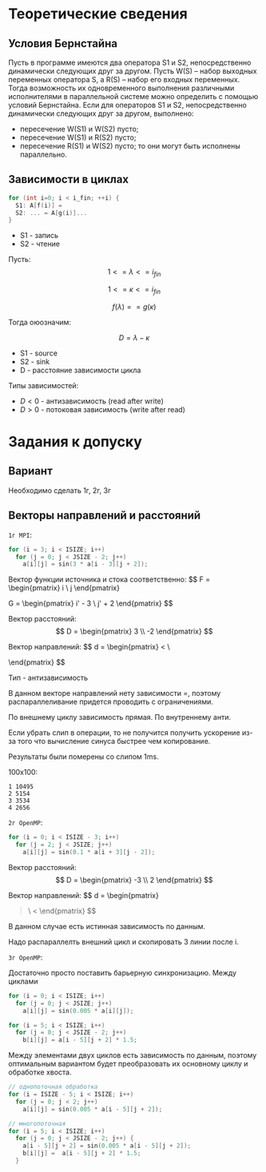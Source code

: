 # Теоретические сведения
## Условия Бернстайна
Пусть в программе имеются два оператора S1 и S2,
непосредственно динамически следующих друг за другом. Пусть
W(S) – набор выходных переменных оператора S, а R(S) – набор его
входных переменных. Тогда возможность их одновременного
выполнения различными исполнителями в параллельной системе
можно определить с помощью условий Бернстайна.
Если для операторов S1 и S2, непосредственно
динамически следующих друг за другом, выполнено:
 - пересечение W(S1) и W(S2) пусто;
 - пересечение W(S1) и R(S2) пусто;
 - пересечение R(S1) и W(S2) пусто;
то они могут быть исполнены параллельно.

## Зависимости в циклах
```cpp
for (int i=0; i < i_fin; ++i) {
  S1: A[f(i)] = 
  S2: ... = A[g(i)]...
}
```

- S1 - запись
- S2 - чтение

Пусть:
$$
1 <= \lambda <= i_{fin}
$$

$$
1 <= \kappa <= i_{fin} 
$$

$$
f(\lambda) == g(\kappa)
$$

Тогда оюозначим:

$$
D = \lambda - \kappa
$$

- S1 - source
- S2 - sink
- D - расстояние зависимости цикла

Типы зависимостей:
- $D < 0$ - антизависимость (read after write)
- $D > 0$ - потоковая зависимость (write after read)

# Задания к допуску
## Вариант
Необходимо сделать 1г, 2г, 3г

## Векторы направлений и расстояний
`1г MPI`:
```cpp
for (i = 3; i < ISIZE; i++)
  for (j = 0; j < JSIZE - 2; j++)
    a[i][j] = sin(3 * a[i - 3][j + 2]);
```
Вектор функции источника и стока соответственно:
$$
F =
\begin{pmatrix}
  i \\
  j
\end{pmatrix}

G =
\begin{pmatrix}
  i' - 3 \\
  j' + 2
\end{pmatrix}
$$

Вектор расстояний:
$$
D = 
\begin{pmatrix}
  3 \\
  -2
\end{pmatrix}
$$

Вектор направлений:
$$
d = 
\begin{pmatrix}
  < \\
  >
\end{pmatrix}
$$

Тип - антизависимость

В данном векторе направлений нету зависимости =, поэтому распараллеливание придется проводить с ограничениями.

По внешнему циклу зависимость прямая. По внутреннему анти.

Если убрать слип в операции, то не получится получить ускорение из-за того что вычисление синуса быстрее чем копирование.

Результаты были померены со слипом 1ms.

100x100:
```
1 10495
2 5154
3 3534
4 2656
```

`2г OpenMP`:
```cpp
for (i = 0; i < ISIZE - 3; i++)
  for (j = 2; j < JSIZE; j++)
    a[i][j] = sin(0.1 * a[i + 3][j - 2]);
```

Вектор расстояний:
$$
D = 
\begin{pmatrix}
  -3 \\
  2
\end{pmatrix}
$$

Вектор направлений:
$$
d = 
\begin{pmatrix}
  > \\
  <
\end{pmatrix}
$$

В данном случае есть истинная зависимость по данным.

Надо распараллелть внешний цикл и скопировать 3 линии после i.

`3г OpenMP`:

Достаточно просто поставить барьерную синхронизацию. Между циклами


```cpp
for (i = 0; i < ISIZE; i++)
  for (j = 0; j < JSIZE; j++)
    a[i][j] = sin(0.005 * a[i][j]);

for (i = 5; i < ISIZE; i++)
  for (j = 0; j < JSIZE - 2; j++)
    b[i][j] = a[i - 5][j + 2] * 1.5;
```

Между элементами двух циклов есть зависимость по данным,
поэтому оптимальным вариантом будет преобразовать их основному циклу и обработке хвоста.

```cpp
// однопоточная обработка
for (i = ISIZE - 5; i < ISIZE; i++)
  for (j = 0; j < 2; j++)
    a[i][j] = sin(0.005 * a[i - 5][j + 2]);

// многопоточная
for (i = 5; i < ISIZE; i++)
  for (j = 0; j < JSIZE - 2; j++) {
    a[i - 5][j + 2] = sin(0.005 * a[i - 5][j + 2]);
    b[i][j] =  a[i - 5][j + 2] * 1.5;
  }
```
